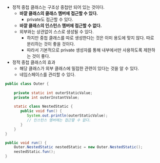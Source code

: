 - 정적 중첩 클래스는 구조상 중첩만 되어 있는 것이다.
	- **바깥 클래스의 클래스 멤버에 접근할 수 있다.**
		- private도 접근할 수 있다.
	- **바깥 클래스의 인스턴스 멤버에 접근할 수 없다.**
	- 외부와는 상관없이 스스로 생성될 수 있다.
		- 하지만 중첩 클래스를 따로 생성한다는 것은 이미 용도에 맞지 않다. 따로 분리하는 것이 좋을 것이다.
		- 따라서 기본적으로 private 생성자를 통해 내부에서만 사용하도록 제한하는 것이 좋다.
- 정적 중첩 클래스의 효과
	- 해당 클래스가 외부 클래스에 밀접한 관련이 있다는 것을 알 수 있다.
	- 네임스페이스를 관리할 수 있다.
```java
public class Outer {  
      
    private static int outerStaticValue;  
    private int outerInstantValue;  
      
    static class NestedStatic {  
       public void fun() {  
          System.out.println(outerStaticValue);  
          // 인스턴스 멤버에는 접근할 수 없다.
       }  
    }  
}

public void run() {
	Outer.NestedStatic nestedStatic = new Outer.NestedStatic();
	nestedStatic.fun();
}
```